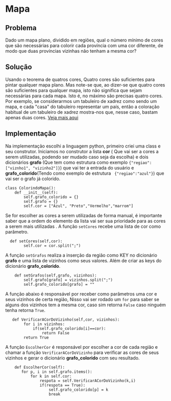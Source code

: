 # Mapa

## Problema
Dado um mapa plano, dividido em regiões, qual o número mínimo de cores que são necessárias para colorir cada província com uma cor diferente, de
modo que duas províncias vizinhas não tenham a mesma cor?

## Solução

Usando o teorema de quatros cores, Quatro cores são suficientes para pintar qualquer mapa plano. Mas note-se que, ao dizer-se
que quatro cores são suficientes para qualquer mapa, isto não significa que sejam necessárias para cada mapa. Isto é, no máximo
são precisas quatro cores. Por exemplo, se considerarmos um tabuleiro de xadrez como sendo um mapa, e cada "casa" do tabuleiro 
representar um país, então a coloração habitual de um tabuleiro de xadrez mostra-nos que, nesse caso, bastam apenas duas cores. [Veja mais aqui](https://www.atractor.pt/matviva/geral/t5cores/index.htm)

## Implementação
Na implementação escolhi a linguagem python, primeiro criei uma class e seu construtor. Iniciamos no construtor a lista **cor** ( Que vai ser a cores a serem utilizadas, podendo ser mudado caso seja da escolha) e dois dicionários **grafo** (Que tem como estrutura como exemplo ```{"regiao":["viznho1", "vizinho2"]}```) que vai ter a entrada do usuário e **grafo_colorido**(Tendo como exemplo de estrutura ``` {"regiao":"azul"}```)  que vai ser o grafo já colorido. 

```
class ColorindoMapa():
    def __init__(self):
        self.grafo_colorido = {}
        self.grafo = {}
        self.cor = ["Azul", "Preto","Vermelho","marrom"]
```
Se for escolher as cores a serem utilizadas de forma manual, é importante saber que a ordem do elemento da lista vai ser sua prioridade para as cores a serem mais utilizadas . A função ```setCores``` recebe uma lista de cor como parâmetro.  
```
  def setCores(self,cor):
        self.cor = cor.split(";")
```

A função ```setGrafos``` realiza a inserção da região como KEY no dicionário  **grafo** e uma lista de vizinhos como seus valores. Além de criar as keys do dicionário **grafo_colorido**. 

```
    def setGrafos(self,grafo, vizinhos):
        self.grafo[grafo] = vizinhos.split(";")
        self.grafo_colorido[grafo] = ""
 ```
A função abaixo é responsável por receber como parâmetros uma cor e seus vizinhos de certa região, Nisso vai ser rodado um ```for``` para saber se alguns dos vizinhos tem a mesma cor, caso sim retorna ```False``` caso ninguém  tenha  retorna ```True```.

```
   def VerificarACorDoVizinho(self,cor, vizinhos):
        for i in vizinhos:
            if(self.grafo_colorido[i]==cor):
                return False
        return True
```
A função ```EscolherCor``` é responsável por escolher a cor de cada região e chamar a função ``` VerificarACorDoVizinho ``` para verificar as cores de seus vizinhos e gerar o dicionário **grafo_colorido** com seu resultado.  

```
    def EscolherCor(self):
       for p, i in self.grafo.items():
           for k in self.cor:
               respota = self.VerificarACorDoVizinho(k,i)
               if(respota == True):
                   self.grafo_colorido[p] = k
                   break
```
